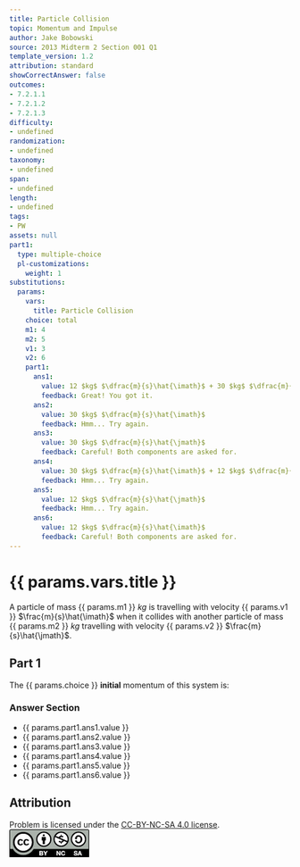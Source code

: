 ```yaml
---
title: Particle Collision
topic: Momentum and Impulse
author: Jake Bobowski
source: 2013 Midterm 2 Section 001 Q1
template_version: 1.2
attribution: standard
showCorrectAnswer: false
outcomes:
- 7.2.1.1
- 7.2.1.2
- 7.2.1.3
difficulty:
- undefined
randomization:
- undefined
taxonomy:
- undefined
span:
- undefined
length:
- undefined
tags:
- PW
assets: null
part1:
  type: multiple-choice
  pl-customizations:
    weight: 1
substitutions:
  params:
    vars:
      title: Particle Collision
    choice: total
    m1: 4
    m2: 5
    v1: 3
    v2: 6
    part1:
      ans1:
        value: 12 $kg$ $\dfrac{m}{s}\hat{\imath}$ + 30 $kg$ $\dfrac{m}{s}\hat{\jmath}$
        feedback: Great! You got it.
      ans2:
        value: 30 $kg$ $\dfrac{m}{s}\hat{\imath}$
        feedback: Hmm... Try again.
      ans3:
        value: 30 $kg$ $\dfrac{m}{s}\hat{\jmath}$
        feedback: Careful! Both components are asked for.
      ans4:
        value: 30 $kg$ $\dfrac{m}{s}\hat{\imath}$ + 12 $kg$ $\dfrac{m}{s}\hat{\jmath}$
        feedback: Hmm... Try again.
      ans5:
        value: 12 $kg$ $\dfrac{m}{s}\hat{\jmath}$
        feedback: Hmm... Try again.
      ans6:
        value: 12 $kg$ $\dfrac{m}{s}\hat{\imath}$
        feedback: Careful! Both components are asked for.
---
```

# {{ params.vars.title }}
A particle of mass {{ params.m1 }} $kg$ is travelling with velocity {{ params.v1 }} $\frac{m}{s}\hat{\imath}$ when it collides with another particle of mass {{ params.m2 }} $kg$ travelling with velocity {{ params.v2 }} $\frac{m}{s}\hat{\jmath}$.

## Part 1

The {{ params.choice }} **initial** momentum of this system is:

### Answer Section

- {{ params.part1.ans1.value }}
- {{ params.part1.ans2.value }}
- {{ params.part1.ans3.value }}
- {{ params.part1.ans4.value }}
- {{ params.part1.ans5.value }}
- {{ params.part1.ans6.value }}

## Attribution

Problem is licensed under the [CC-BY-NC-SA 4.0 license](https://creativecommons.org/licenses/by-nc-sa/4.0/).<br> ![The Creative Commons 4.0 license requiring attribution-BY, non-commercial-NC, and share-alike-SA license.](https://raw.githubusercontent.com/firasm/bits/master/by-nc-sa.png)